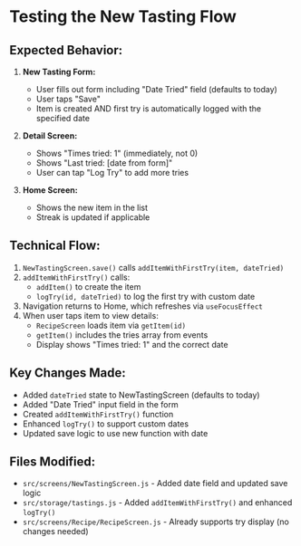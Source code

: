 # Testing the New Tasting Flow

## Expected Behavior:

1. **New Tasting Form:**
   - User fills out form including "Date Tried" field (defaults to today)
   - User taps "Save"
   - Item is created AND first try is automatically logged with the specified date

2. **Detail Screen:**
   - Shows "Times tried: 1" (immediately, not 0)
   - Shows "Last tried: [date from form]"
   - User can tap "Log Try" to add more tries

3. **Home Screen:**
   - Shows the new item in the list
   - Streak is updated if applicable

## Technical Flow:

1. `NewTastingScreen.save()` calls `addItemWithFirstTry(item, dateTried)`
2. `addItemWithFirstTry()` calls:
   - `addItem()` to create the item
   - `logTry(id, dateTried)` to log the first try with custom date
3. Navigation returns to Home, which refreshes via `useFocusEffect`
4. When user taps item to view details:
   - `RecipeScreen` loads item via `getItem(id)`
   - `getItem()` includes the tries array from events
   - Display shows "Times tried: 1" and the correct date

## Key Changes Made:

- Added `dateTried` state to NewTastingScreen (defaults to today)
- Added "Date Tried" input field in the form
- Created `addItemWithFirstTry()` function
- Enhanced `logTry()` to support custom dates
- Updated save logic to use new function with date

## Files Modified:

- `src/screens/NewTastingScreen.js` - Added date field and updated save logic
- `src/storage/tastings.js` - Added `addItemWithFirstTry()` and enhanced `logTry()`
- `src/screens/Recipe/RecipeScreen.js` - Already supports try display (no changes needed)
